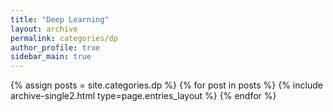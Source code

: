 ```yaml
---
title: "Deep Learning"
layout: archive
permalink: categories/dp
author_profile: true
sidebar_main: true
---
```



{% assign posts = site.categories.dp %}
{% for post in posts %} {% include archive-single2.html type=page.entries_layout %} {% endfor %}
